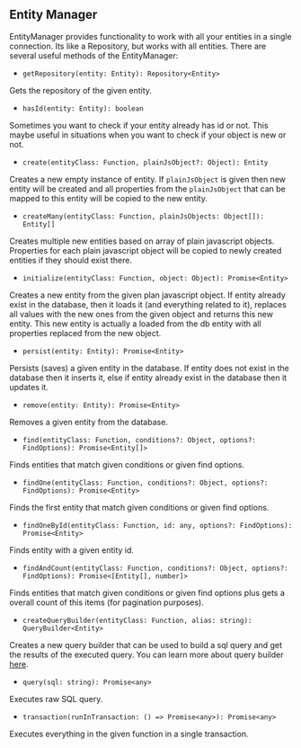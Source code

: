 ## Entity Manager

EntityManager provides functionality to work with all your entities in a single connection.
Its like a Repository, but works with all entities.
There are several useful methods of the EntityManager:

* `getRepository(entity: Entity): Repository<Entity>`

Gets the repository of the given entity.

* `hasId(entity: Entity): boolean`

Sometimes you want to check if your entity already has id or not. This maybe useful in situations when you want to
check if your object is new or not.

* `create(entityClass: Function, plainJsObject?: Object): Entity`

Creates a new empty instance of entity. If `plainJsObject` is given then new entity will be created and all properties
from the `plainJsObject` that can be mapped to this entity will be copied to the new entity.

* `createMany(entityClass: Function, plainJsObjects: Object[]): Entity[]`

Creates multiple new entities based on array of plain javascript objects. Properties for each plain javascript object
will be copied to newly created entities if they should exist there.

* `initialize(entityClass: Function, object: Object): Promise<Entity>`

Creates a new entity from the given plan javascript object. If entity already exist in the database, then
it loads it (and everything related to it), replaces all values with the new ones from the given object
and returns this new entity. This new entity is actually a loaded from the db entity with all properties
replaced from the new object.

* `persist(entity: Entity): Promise<Entity>`

Persists (saves) a given entity in the database. If entity does not exist in the database then it inserts it,
else if entity already exist in the database then it updates it.

* `remove(entity: Entity): Promise<Entity>`

Removes a given entity from the database.

* `find(entityClass: Function, conditions?: Object, options?: FindOptions): Promise<Entity[]>`

Finds entities that match given conditions or given find options.

* `findOne(entityClass: Function, conditions?: Object, options?: FindOptions): Promise<Entity>`

Finds the first entity that match given conditions or given find options.

* `findOneById(entityClass: Function, id: any, options?: FindOptions): Promise<Entity>`

Finds entity with a given entity id.

* `findAndCount(entityClass: Function, conditions?: Object, options?: FindOptions): Promise<[Entity[], number]>`

Finds entities that match given conditions or given find options plus gets a overall count of this items (for
pagination purposes).

* `createQueryBuilder(entityClass: Function, alias: string): QueryBuilder<Entity>`

Creates a new query builder that can be used to build a sql query and get the results of the executed query. You can
learn more about query builder [here](docs/query-builder.md).

* `query(sql: string): Promise<any>`

Executes raw SQL query.

* `transaction(runInTransaction: () => Promise<any>): Promise<any>`

Executes everything in the given function in a single transaction.